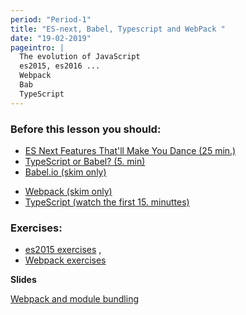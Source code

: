 ```yaml
---
period: "Period-1"
title: "ES-next, Babel, Typescript and WebPack "
date: "19-02-2019"
pageintro: |
  The evolution of JavaScript
  es2015, es2016 ... 
  Webpack
  Bab
  TypeScript
---
```


### Before this lesson you should:

<!--readings_begin-->
- [ES Next Features That'll Make You Dance (25 min.)](https://www.youtube.com/watch?v=9yK4t2CuIHQ)
- [TypeScript or Babel? (5. min)](https://www.stackchief.com/blog/TypeScript%20or%20Babel%3F)
- [Babel.io (skim only)](https://babeljs.io/)
* [Webpack (skim only)](https://webpack.js.org/concepts/)
* [TypeScript (watch the first 15. minuttes)](https://www.youtube.com/watch?v=0ChtcZmb3dI)
<!--readings_end-->

### Exercises: 
<!--exercises_begin-->
* [es2015 exercises](https://docs.google.com/document/d/1pkWn0_FoZuDJhGei4XlX4mx4zkZH7iuhtc6ecr5kelY/edit) , 
* [Webpack exercises](https://docs.google.com/document/d/1PIMMeYPqN8Qzo4qsgjjuNAC0_15RIEVjD0DbBhcaP-0/edit?usp=sharing)
 <!--exercises_end-->

**Slides** 

[Webpack and module bundling](http://slides.mydemos.dk/webpack/webpack.html#1)
